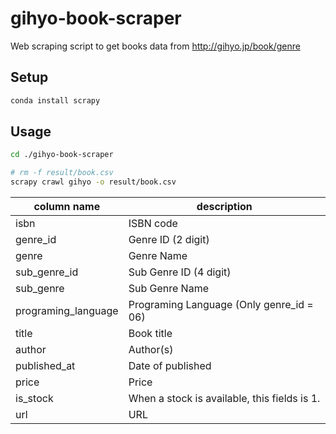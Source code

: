 # gihyo-book-scraper

Web scraping script to get books data from http://gihyo.jp/book/genre

## Setup

```bash
conda install scrapy
```

## Usage

```bash
cd ./gihyo-book-scraper

# rm -f result/book.csv
scrapy crawl gihyo -o result/book.csv
````

column name | description
------------|------------
isbn | ISBN code
genre_id | Genre ID (2 digit)
genre | Genre Name
sub_genre_id | Sub Genre ID (4 digit)
sub_genre | Sub Genre Name
programing_language | Programing Language (Only genre_id = 06)
title | Book title
author | Author(s)
published_at | Date of published
price | Price
is_stock | When a stock is available, this fields is 1.
url | URL


